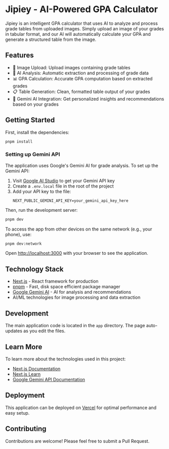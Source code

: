 # Jipiey - AI-Powered GPA Calculator

Jipiey is an intelligent GPA calculator that uses AI to analyze and process grade tables from uploaded images. Simply upload an image of your grades in tabular format, and our AI will automatically calculate your GPA and generate a structured table from the image.

## Features

- 📸 Image Upload: Upload images containing grade tables
- 🤖 AI Analysis: Automatic extraction and processing of grade data
- 📊 GPA Calculation: Accurate GPA computation based on extracted grades
- 📋 Table Generation: Clean, formatted table output of your grades
- 🧠 Gemini AI Integration: Get personalized insights and recommendations based on your grades

## Getting Started

First, install the dependencies:

```bash
pnpm install
```

### Setting up Gemini API

The application uses Google's Gemini AI for grade analysis. To set up the Gemini API:

1. Visit [Google AI Studio](https://ai.google.dev/) to get your Gemini API key
2. Create a `.env.local` file in the root of the project
3. Add your API key to the file:
   ```env
   NEXT_PUBLIC_GEMINI_API_KEY=your_gemini_api_key_here
   ```

Then, run the development server:

```bash
pnpm dev
```

To access the app from other devices on the same network (e.g., your phone), use:

```bash
pnpm dev:network
```

Open [http://localhost:3000](http://localhost:3000) with your browser to see the application.

## Technology Stack

- [Next.js](https://nextjs.org) - React framework for production
- [pnpm](https://pnpm.io) - Fast, disk space efficient package manager
- [Google Gemini AI](https://ai.google.dev/) - AI for analysis and recommendations
- AI/ML technologies for image processing and data extraction

## Development

The main application code is located in the `app` directory. The page auto-updates as you edit the files.

## Learn More

To learn more about the technologies used in this project:

- [Next.js Documentation](https://nextjs.org/docs)
- [Next.js Learn](https://nextjs.org/learn)
- [Google Gemini API Documentation](https://ai.google.dev/gemini-api/docs)

## Deployment

This application can be deployed on [Vercel](https://vercel.com) for optimal performance and easy setup.

## Contributing

Contributions are welcome! Please feel free to submit a Pull Request.
